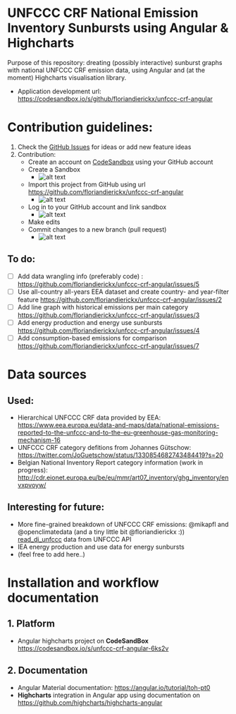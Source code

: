 # UNFCCC CRF National Emission Inventory Sunbursts using Angular & Highcharts

Purpose of this repository: dreating (possibly interactive) sunburst graphs with national UNFCCC CRF emission data, using Angular and (at the moment) Highcharts visualisation library.

- Application development url: https://codesandbox.io/s/github/floriandierickx/unfccc-crf-angular

# Contribution guidelines:

1. Check the [GitHub Issues](https://github.com/floriandierickx/unfccc-crf-angular/issues) for ideas or add new feature ideas
2. Contribution:
   - Create an account on [CodeSandbox](https://codesandbox.io/) using your GitHub account
   - Create a Sandbox
     - ![alt text](https://i.imgur.com/fLPiIoS.png)
   - Import this project from GitHub using url https://github.com/floriandierickx/unfccc-crf-angular
     - ![alt text](https://i.imgur.com/BEFjXsr.png)
   - Log in to your GitHub account and link sandbox
     - ![alt text](https://i.imgur.com/4Qsk5rG.png)
   - Make edits
   - Commit changes to a new branch (pull request)
     - ![alt text](https://i.imgur.com/V7E3RSm.png)

## To do:

- [ ] Add data wrangling info (preferably code) : https://github.com/floriandierickx/unfccc-crf-angular/issues/5
- [ ] Use all-country all-years EEA dataset and create country- and year-filter feature https://github.com/floriandierickx/unfccc-crf-angular/issues/2
- [ ] Add line graph with historical emissions per main category https://github.com/floriandierickx/unfccc-crf-angular/issues/3
- [ ] Add energy production and energy use sunbursts https://github.com/floriandierickx/unfccc-crf-angular/issues/4
- [ ] Add consumption-based emissions for comparison https://github.com/floriandierickx/unfccc-crf-angular/issues/7

# Data sources

## Used:

- Hierarchical UNFCCC CRF data provided by EEA: https://www.eea.europa.eu/data-and-maps/data/national-emissions-reported-to-the-unfccc-and-to-the-eu-greenhouse-gas-monitoring-mechanism-16
- UNFCCC CRF category defitions from Johannes Gütschow: https://twitter.com/JoGuetschow/status/1330854682743484419?s=20
- Belgian National Inventory Report category information (work in progress): http://cdr.eionet.europa.eu/be/eu/mmr/art07_inventory/ghg_inventory/envxpvoyw/

## Interesting for future:

- More fine-grained breakdown of UNFCCC CRF emissions: @mikapfl and @openclimatedata (and a tiny little bit @floriandierickx :)) [read_di_unfccc](https://github.com/mikapfl/read_di_unfccc) data from UNFCCC API
- IEA energy production and use data for energy sunbursts
- (feel free to add here..)

# Installation and workflow documentation

## 1. Platform

- Angular highcharts project on **CodeSandBox** https://codesandbox.io/s/unfccc-crf-angular-6ks2v

## 2. Documentation

- Angular Material documentation: https://angular.io/tutorial/toh-pt0
- **Highcharts** integration in Angular app using documentation on https://github.com/highcharts/highcharts-angular
